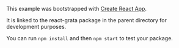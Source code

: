 This example was bootstrapped with [Create React App](https://github.com/facebook/create-react-app).

It is linked to the react-grata package in the parent directory for development purposes.

You can run `npm install` and then `npm start` to test your package.
